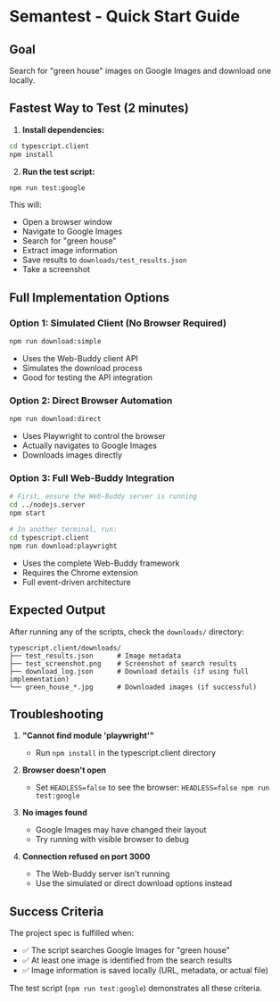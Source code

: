 # Semantest - Quick Start Guide

## Goal
Search for "green house" images on Google Images and download one locally.

## Fastest Way to Test (2 minutes)

1. **Install dependencies:**
```bash
cd typescript.client
npm install
```

2. **Run the test script:**
```bash
npm run test:google
```

This will:
- Open a browser window
- Navigate to Google Images
- Search for "green house"
- Extract image information
- Save results to `downloads/test_results.json`
- Take a screenshot

## Full Implementation Options

### Option 1: Simulated Client (No Browser Required)
```bash
npm run download:simple
```
- Uses the Web-Buddy client API
- Simulates the download process
- Good for testing the API integration

### Option 2: Direct Browser Automation
```bash
npm run download:direct
```
- Uses Playwright to control the browser
- Actually navigates to Google Images
- Downloads images directly

### Option 3: Full Web-Buddy Integration
```bash
# First, ensure the Web-Buddy server is running
cd ../nodejs.server
npm start

# In another terminal, run:
cd typescript.client
npm run download:playwright
```
- Uses the complete Web-Buddy framework
- Requires the Chrome extension
- Full event-driven architecture

## Expected Output

After running any of the scripts, check the `downloads/` directory:

```
typescript.client/downloads/
├── test_results.json      # Image metadata
├── test_screenshot.png    # Screenshot of search results
├── download_log.json      # Download details (if using full implementation)
└── green_house_*.jpg      # Downloaded images (if successful)
```

## Troubleshooting

1. **"Cannot find module 'playwright'"**
   - Run `npm install` in the typescript.client directory

2. **Browser doesn't open**
   - Set `HEADLESS=false` to see the browser: `HEADLESS=false npm run test:google`

3. **No images found**
   - Google Images may have changed their layout
   - Try running with visible browser to debug

4. **Connection refused on port 3000**
   - The Web-Buddy server isn't running
   - Use the simulated or direct download options instead

## Success Criteria

The project spec is fulfilled when:
- ✅ The script searches Google Images for "green house"
- ✅ At least one image is identified from the search results
- ✅ Image information is saved locally (URL, metadata, or actual file)

The test script (`npm run test:google`) demonstrates all these criteria.